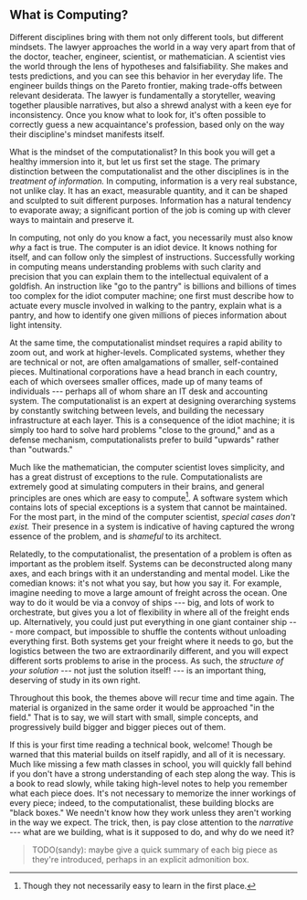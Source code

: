 ## What is Computing?

Different disciplines bring with them not only different tools, but different
mindsets. The lawyer approaches the world in a way very apart from that of the
doctor, teacher, engineer, scientist, or mathematician. A scientist vies the
world through the lens of hypotheses and falsifiability. She makes and tests
predictions, and you can see this behavior in her everyday life. The engineer
builds things on the Pareto frontier, making trade-offs between relevant
desiderata. The lawyer is fundamentally a storyteller, weaving together
plausible narratives, but also a shrewd analyst with a keen eye for
inconsistency. Once you know what to look for, it's often possible to correctly
guess a new acquaintance's profession, based only on the way their discipline's
mindset manifests itself.

What is the mindset of the computationalist? In this book you will get a healthy
immersion into it, but let us first set the stage. The primary distinction
between the computationalist and the other disciplines is in the *treatment of
information.* In computing, information is a very real substance, not unlike
clay. It has an exact, measurable quantity, and it can be shaped and sculpted to
suit different purposes. Information has a natural tendency to evaporate away; a
significant portion of the job is coming up with clever ways to maintain and
preserve it.

In computing, not only do you know a fact, you necessarily must also know *why*
a fact is true. The computer is an idiot device. It knows nothing for itself,
and can follow only the simplest of instructions. Successfully working in
computing means understanding problems with such clarity and precision that you
can explain them to the intellectual equivalent of a goldfish. An instruction
like "go to the pantry" is billions and billions of times too complex for the
idiot computer machine; one first must describe how to actuate every muscle
involved in walking to the pantry, explain what is a pantry, and how to identify
one given millions of pieces information about light intensity.

At the same time, the computationalist mindset requires a rapid ability to zoom
out, and work at higher-levels. Complicated systems, whether they are technical
or not, are often amalgamations of smaller, self-contained pieces.
Multinational corporations have a head branch in each country, each of which
oversees smaller offices, made up of many teams of individuals --- perhaps all
of whom share an IT desk and accounting system. The computationalist is an
expert at designing overarching systems by constantly switching between levels,
and building the necessary infrastructure at each layer. This is a consequence
of the idiot machine; it is simply too hard to solve hard problems "close to the
ground," and as a defense mechanism, computationalists prefer to build "upwards"
rather than "outwards."

Much like the mathematician, the computer scientist loves simplicity, and has a
great distrust of exceptions to the rule. Computationalists are extremely good
at simulating computers in their brains, and general principles are ones which
are easy to compute[^not-learn]. A software system which contains lots of
special exceptions is a system that cannot be maintained. For the most part, in
the mind of the computer scientist, *special cases don't exist.* Their presence
in a system is indicative of having captured the wrong essence of the problem,
and is *shameful* to its architect.

[^not-learn]: Though they not necessarily easy to learn in the first place.

Relatedly, to the computationalist, the presentation of a problem is often as
important as the problem itself. Systems can be deconstructed along many axes,
and each brings with it an understanding and mental model. Like the comedian
knows: it's not what you say, but how you say it. For example, imagine needing
to move a large amount of freight across the ocean. One way to do it would be
via a convoy of ships --- big, and lots of work to orchestrate, but gives you a
lot of flexibility in where all of the freight ends up. Alternatively, you could
just put everything in one giant container ship --- more compact, but impossible
to shuffle the contents without unloading everything first. Both systems get
your freight where it needs to go, but the logistics between the two are
extraordinarily different, and you will expect different sorts problems to arise
in the process. As such, the *structure of your solution* --- not just the
solution itself! --- is an important thing, deserving of study in its own right.

Throughout this book, the themes above will recur time and time again. The
material is organized in the same order it would be approached "in the field."
That is to say, we will start with small, simple concepts, and progressively
build bigger and bigger pieces out of them.

If this is your first time reading a technical book, welcome! Though be warned
that this material builds on itself rapidly, and all of it is necessary. Much
like missing a few math classes in school, you will quickly fall behind if you
don't have a strong understanding of each step along the way. This is a book to
read slowly, while taking high-level notes to help you remember what each piece
does. It's not necessary to memorize the inner workings of every piece; indeed,
to the computationalist, these building blocks are "black boxes." We needn't
know how they work unless they aren't working in the way we expect. The trick,
then, is pay close attention to the *narrative* --- what are we building, what
is it supposed to do, and why do we need it?

> TODO(sandy): maybe give a quick summary of each big piece as they're
> introduced, perhaps in an explicit admonition box.

